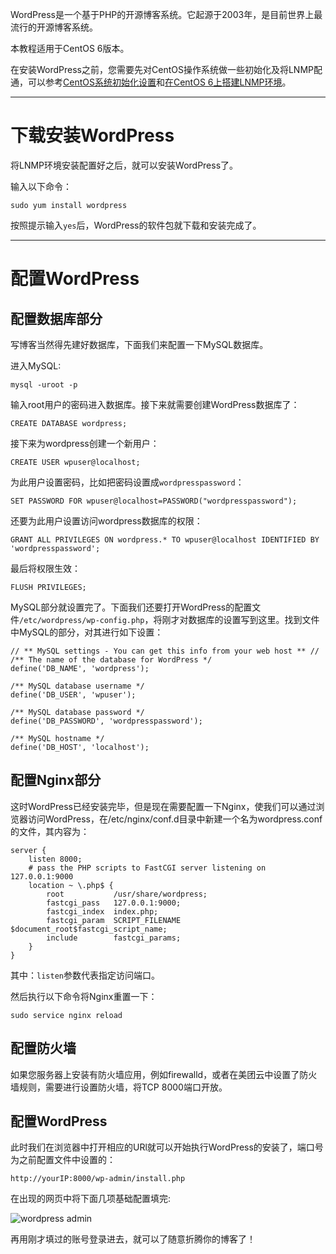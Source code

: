 WordPress是一个基于PHP的开源博客系统。它起源于2003年，是目前世界上最流行的开源博客系统。

本教程适用于CentOS 6版本。

在安装WordPress之前，您需要先对CentOS操作系统做一些初始化及将LNMP配通，可以参考[CentOS系统初始化设置](https://mos.meituan.com/library/initial-setup-with-centos)和[在CentOS 6上搭建LNMP环境](https://mos.meituan.com/library/how-to-install-lnmp-on-centos6)。

* * *

# 下载安装WordPress

将LNMP环境安装配置好之后，就可以安装WordPress了。

输入以下命令：

```
sudo yum install wordpress

```

按照提示输入`yes`后，WordPress的软件包就下载和安装完成了。

* * *

# 配置WordPress

## 配置数据库部分

写博客当然得先建好数据库，下面我们来配置一下MySQL数据库。

进入MySQL:

```
mysql -uroot -p

```

输入root用户的密码进入数据库。接下来就需要创建WordPress数据库了：

```
CREATE DATABASE wordpress;

```

接下来为wordpress创建一个新用户：

```
CREATE USER wpuser@localhost;

```

为此用户设置密码，比如把密码设置成`wordpresspassword`：

```
SET PASSWORD FOR wpuser@localhost=PASSWORD("wordpresspassword");

```

还要为此用户设置访问wordpress数据库的权限：

```
GRANT ALL PRIVILEGES ON wordpress.* TO wpuser@localhost IDENTIFIED BY 'wordpresspassword';

```

最后将权限生效：

```
FLUSH PRIVILEGES;

```

MySQL部分就设置完了。下面我们还要打开WordPress的配置文件`/etc/wordpress/wp-config.php`，将刚才对数据库的设置写到这里。找到文件中MySQL的部分，对其进行如下设置：

```
// ** MySQL settings - You can get this info from your web host ** //
/** The name of the database for WordPress */
define('DB_NAME', 'wordpress');

/** MySQL database username */
define('DB_USER', 'wpuser');

/** MySQL database password */
define('DB_PASSWORD', 'wordpresspassword');

/** MySQL hostname */
define('DB_HOST', 'localhost');

```

## 配置Nginx部分

这时WordPress已经安装完毕，但是现在需要配置一下Nginx，使我们可以通过浏览器访问WordPress，在/etc/nginx/conf.d目录中新建一个名为wordpress.conf的文件，其内容为：

```
server {
    listen 8000;
    # pass the PHP scripts to FastCGI server listening on 127.0.0.1:9000
    location ~ \.php$ {
        root           /usr/share/wordpress;
        fastcgi_pass   127.0.0.1:9000;
        fastcgi_index  index.php;
        fastcgi_param  SCRIPT_FILENAME  $document_root$fastcgi_script_name;
        include        fastcgi_params;
    }
}

```

其中：`listen`参数代表指定访问端口。

然后执行以下命令将Nginx重置一下：

```
sudo service nginx reload

```

## 配置防火墙

如果您服务器上安装有防火墙应用，例如firewalld，或者在美团云中设置了防火墙规则，需要进行设置防火墙，将TCP 8000端口开放。

## 配置WordPress

此时我们在浏览器中打开相应的URl就可以开始执行WordPress的安装了，端口号为之前配置文件中设置的：

```
http://yourIP:8000/wp-admin/install.php

```

在出现的网页中将下面几项基础配置填完:

![wordpress admin](http://www.mtmos.com/article_image/p/ccc91e338a0980edc80b3baeb0de724f.png?Signature=urhIyg1vyL918kFHS3hPyr8XnzY%3D&Expires=1473507743&AWSAccessKeyId=be6f297763de4d7a9abe38231aeaa97d)

再用刚才填过的账号登录进去，就可以了随意折腾你的博客了！
